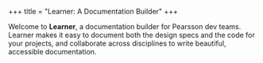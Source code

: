 +++
title = "Learner: A Documentation Builder"
+++

Welcome to **Learner**, a documentation builder for Pearsson dev teams. Learner makes it easy to document both the design specs and the code for your projects, and collaborate across disciplines to write beautiful, accessible documentation.